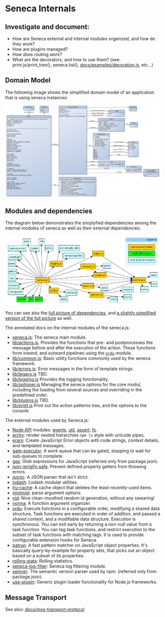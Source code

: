 Seneca Internals
================

## Investigate and document:

- How are Seneca external and internal modules organized, and how do they work?
- How are plugins managed?
- How does routing work?
- What are the decorators, and how to use them?
  (see: print.js/print_tree(), seneca.list(), [docs/examples/decoration.js](docs/examples/decoration.js), etc...)

## Domain Model

The following image shows the simplified domain model of an application that is using seneca instances:

![Domain Model](seneca-domain-model.png?raw=true)


## Modules and dependencies

The diagram below demonstrates the simplyfied dependencies among the internal modules of seneca as well as their external dependencies:

![Dependency map of seneca modules](seneca-dependency-map-simple.png?raw=true)

You can see also the [full picture of dependencies](seneca-dependency-map.png),
and [a slightly simplified version of the full picture](seneca-dependency-map-multi.png) as well. 

The annotated docs on the internal modules of the seneca.js:
- [seneca.js](https://htmlpreview.github.io/?https://github.com/tombenke/seneca-cookbook/blob/master/lib/seneca_internals/docs/annotated/seneca.html):
  The seneca main module.
- [lib/actions.js](https://htmlpreview.github.io/?https://github.com/tombenke/seneca-cookbook/blob/master/lib/seneca_internals/docs/annotated/actions.html):
  Provides the functions that pre- and postprocesses the message before and after the execution of the action.
  These functions form inward, and outward pipelines using the [`ordu`](https://github.com/rjrodger/ordu) module.
- [lib/common.js](https://htmlpreview.github.io/?https://github.com/tombenke/seneca-cookbook/blob/master/lib/seneca_internals/docs/annotated/common.html):
  Basic utility functions commonly used by the seneca framework.
- [lib/errors.js](https://htmlpreview.github.io/?https://github.com/tombenke/seneca-cookbook/blob/master/lib/seneca_internals/docs/annotated/errors.html):
  Error messages in the form of template strings.
- [lib/legacy.js](https://htmlpreview.github.io/?https://github.com/tombenke/seneca-cookbook/blob/master/lib/seneca_internals/docs/annotated/legacy.html)
  TBD.
- [lib/logging.js](https://htmlpreview.github.io/?https://github.com/tombenke/seneca-cookbook/blob/master/lib/seneca_internals/docs/annotated/logging.html)
  Provides the logging fonctionality.
- [lib/optioner.js](https://htmlpreview.github.io/?https://github.com/tombenke/seneca-cookbook/blob/master/lib/seneca_internals/docs/annotated/optioner.html)
  Managing the seneca options for the core modul, including the loading from several sources and overriding in the predefined order.
- [lib/plugins.js](https://htmlpreview.github.io/?https://github.com/tombenke/seneca-cookbook/blob/master/lib/seneca_internals/docs/annotated/plugins.html)
  TBD.
- [lib/print.js](https://htmlpreview.github.io/?https://github.com/tombenke/seneca-cookbook/blob/master/lib/seneca_internals/docs/annotated/print.html)
  Print out the action patterns tree, and the options to the console.

The external modules used by Seneca.js:


- [Node API](https://nodejs.org/dist/latest-v7.x/docs/api/) modules: [events](https://nodejs.org/api/events.html), [util](https://nodejs.org/api/util.html), [assert](https://nodejs.org/api/assert.html), [fs](https://nodejs.org/api/fs.html).
- [archy](https://github.com/substack/node-archy): render nested hierarchies `npm ls` style with unicode pipes.
- [eraro](https://github.com/rjrodger/eraro): Create JavaScript Error objects with code strings, context details, and templated messages.
- [gate-executor](https://github.com/rjrodger/gate-executor): A work queue that can be gated, stopping to wait for sub-queues to complete.
- [gex](https://github.com/rjrodger/gex): Glob expressions for JavaScript (referred only from package.json).
- [json-strigify-safe](https://github.com/e-conomic/safe-json-stringify): Prevent defined property getters from throwing errors.
- [jsonic](https://github.com/rjrodger/jsonic): A JSON parser that isn't strict.
- [lodash](https://github.com/lodash/lodash): Lodash modular utilities.
- [lru-cache](https://github.com/isaacs/node-lru-cache): A cache object that deletes the least-recently-used items.
- [minimist](https://github.com/substack/minimist): parse argument options.
- [nid](https://github.com/rjrodger/nid): Nice clean-mouthed random id generation, without any swearing!
- [norma](https://github.com/rjrodger/norma): A function argument organizer.
- [ordu](https://github.com/rjrodger/ordu): Execute functions in a configurable order, modifying a shared data structure.
  Task functions are executed in order of addition, and passed a shared context, and a modifiable data structure. Execution is synchronous. You can exit early by returning a non-null value from a task function.
  You can tag task functions, and restrict execution to the subset of task functions with matching tags.
  It is used to provide configurable extension hooks for Seneca.
- [patrun](https://github.com/rjrodger/patrun): A fast pattern matcher on JavaScript object properties.
  It's basically query-by-example for property sets, that picks out an object based on a subset of its properties.
- [rolling-stats](https://github.com/rjrodger/rolling-stats): Rolling statistics.
- [seneca-log-filter](https://github.com/senecajs/seneca-log-filter): Seneca log filtering module.
- [semver](https://github.com/npm/node-semver): The semantic version parser used by npm. (referred only from package.json).
- [use-plugin](https://github.com/rjrodger/use-plugin): Generic plugin loader functionality for Node.js frameworks.

## Message Transport

See also: [docs/msg-transport-protocol](docs/msg-transport-protocol.md)
